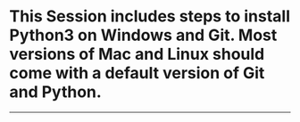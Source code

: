 # This Session includes steps to install Python3 on Windows and Git. Most versions of Mac and Linux should come with a default version of Git and Python.
________
